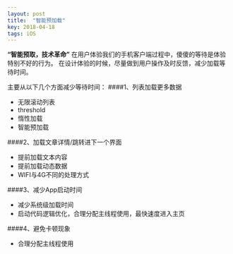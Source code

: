 ```yaml
---
layout: post
title:  "智能预加载"
key: 2018-04-18
tags: iOS
---
```


**“智能预取，技术革命”**
在用户体验我们的手机客户端过程中，傻傻的等待是体验特别不好的行为。
在设计体验的时候，尽量做到用户操作及时反馈，减少加载等待时间。

主要从以下几个方面减少等待时间：
####1、列表加载更多数据
- 无限滚动列表
- threshold
- 惰性加载
- 智能预加载

####2、加载文章详情/跳转进下一个界面
- 提前加载文本内容
- 提前加载动态数据
- WIFI与4G不同的处理方式

####3、减少App启动时间
- 减少系统级加载时间
- 启动代码逻辑优化，合理分配主线程使用，最快速度进入主页

####4、避免卡顿现象
- 合理分配主线程使用